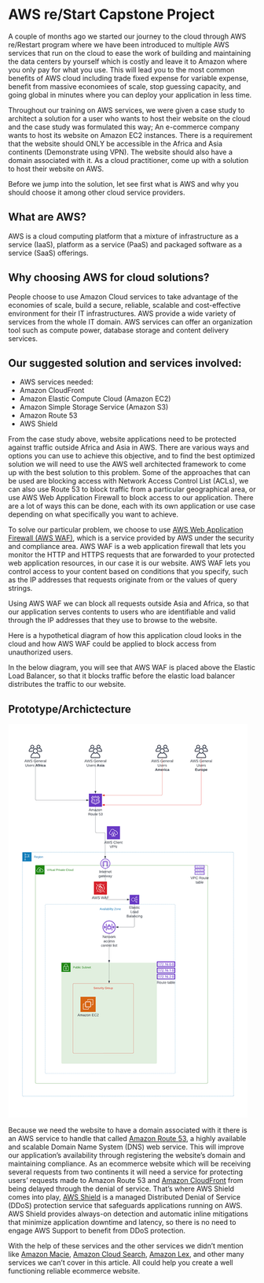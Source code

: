 # AWS re/Start Capstone Project
A couple of months ago we started our journey to the cloud through AWS re/Restart program where we have been introduced to multiple AWS services that run on the cloud to ease the work of building and maintaining the data centers by yourself which is costly and leave it to Amazon where you only pay for what you use. This will lead you to the most common benefits of AWS cloud including trade fixed expense for variable expense, benefit from massive economiees of scale, stop guessing capacity, and going global in minutes where you can deploy your application in less time.

Throughout our training on AWS services, we were given a case study to architect a solution for a user who wants to host their website on the cloud and the case study was formulated this way; An e-commerce company wants to host its website on Amazon EC2 instances. There is a requirement that the website should ONLY be accessible in the Africa and Asia continents (Demonstrate using VPN). The website should also have a domain associated with it. As a cloud practitioner, come up with a solution to host their website on AWS.

Before we jump into the solution, let see first what is AWS and why you should choose it among other cloud service providers.

## What are AWS?
AWS is a cloud computing platform that a mixture of infrastructure as a service (IaaS), platform as a service (PaaS) and packaged software as a service (SaaS) offerings.

## Why choosing AWS for cloud solutions?
People choose to use Amazon Cloud services to take advantage of the economies of scale, build a secure, reliable, scalable and cost-effective environment for their IT infrastructures. AWS provide a wide variety of services from the whole IT domain. AWS services can offer an organization tool such as compute power, database storage and content delivery services.

## Our suggested solution and services involved:
- AWS services needed:
- Amazon CloudFront
- Amazon Elastic Compute Cloud (Amazon EC2)
- Amazon Simple Storage Service (Amazon S3)
- Amazon Route 53
- AWS Shield

From the case study above, website applications need to be protected against traffic outside Africa and Asia in AWS. There are various ways and options you can use to achieve this objective, and to find the best optimized solution we will need to use the AWS well architected framework to come up with the best solution to this problem. Some of the approaches that can be used are blocking access with Network Access Control List (ACLs), we can also use Route 53 to block traffic from a particular geographical area, or use AWS Web Application Firewall to block access to our application. There are a lot of ways this can be done, each with its own application or use case depending on what specifically you want to achieve.

To solve our particular problem, we choose to use [AWS Web Application Firewall (AWS WAF)](https://aws.amazon.com/waf), which is a service provided by AWS under the security and compliance area. AWS WAF is a web application firewall that lets you monitor the HTTP and HTTPS requests that are forwarded to your protected web application resources, in our case it is our website. AWS WAF lets you control access to your content based on conditions that you specify, such as the IP addresses that requests originate from or the values of query strings.

Using AWS WAF we can block all requests outside Asia and Africa, so that our application serves contents to users who are identifiable and valid through the IP addresses that they use to browse to the website.

Here is a hypothetical diagram of how this application cloud looks in the cloud and how AWS WAF could be applied to block access from unauthorized users.

In the below diagram, you will see that AWS WAF is placed above the Elastic Load Balancer, so that it blocks traffic before the elastic load balancer distributes the traffic to our website.

## Prototype/Archictecture

![ Architecture for how an ecommerce site can be hosted on EC2](Images/case%20study%20architecture.png "Architecture")

Because we need the website to have a domain associated with it there is an AWS service to handle that called [Amazon Route 53](https://aws.amazon.com/route53), a highly available and scalable Domain Name System (DNS) web service. This will improve our application’s availability through registering the website’s domain and maintaining compliance. As an ecommerce website which will be receiving several requests from two continents it will need a service for protecting users’ requests made to Amazon Route 53 and [Amazon CloudFront](https://aws.amazon.com/cloudfront) from being delayed through the denial of service. That’s where AWS Shield comes into play, [AWS Shield](https://aws.amazon.com/shield) is a managed Distributed Denial of Service (DDoS) protection service that safeguards applications running on AWS. AWS Shield provides always-on detection and automatic inline mitigations that minimize application downtime and latency, so there is no need to engage AWS Support to benefit from DDoS protection.


With the help of these services and the other services we didn’t mention like [Amazon Macie](https://aws.amazon.com/macie), [Amazon Cloud Search](https://aws.amazon.com/cloudsearch), [Amazon Lex](https://aws.amazon.com/lex), and other many services we can’t cover in this article. All could help you create a well functioning reliable ecommerce website.



